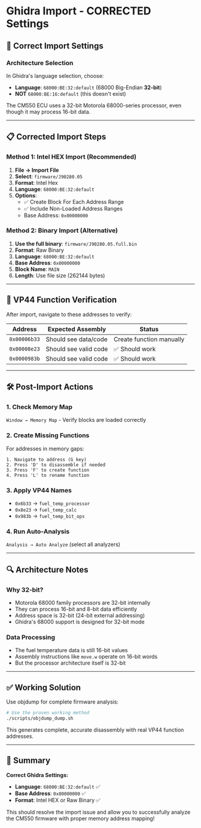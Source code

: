 # Ghidra Import - CORRECTED Settings

## 🔧 **Correct Import Settings**

### **Architecture Selection**
In Ghidra's language selection, choose:
- **Language**: `68000:BE:32:default` (68000 Big-Endian **32-bit**)
- **NOT** `68000:BE:16:default` (this doesn't exist)

The CM550 ECU uses a 32-bit Motorola 68000-series processor, even though it may process 16-bit data.

---

## 📋 **Corrected Import Steps**

### **Method 1: Intel HEX Import (Recommended)**

1. **File → Import File**
2. **Select**: `firmware/J90280.05`
3. **Format**: Intel Hex
4. **Language**: `68000:BE:32:default`
5. **Options**:
   - ✅ Create Block For Each Address Range
   - ✅ Include Non-Loaded Address Ranges
   - Base Address: `0x00000000`

### **Method 2: Binary Import (Alternative)**

1. **Use the full binary**: `firmware/J90280.05.full.bin`
2. **Format**: Raw Binary
3. **Language**: `68000:BE:32:default`
4. **Base Address**: `0x00000000`
5. **Block Name**: `MAIN`
6. **Length**: Use file size (262144 bytes)

---

## 🎯 **VP44 Function Verification**

After import, navigate to these addresses to verify:

| Address | Expected Assembly | Status |
|---------|-------------------|---------|
| `0x00006b33` | Should see data/code | Create function manually |
| `0x00008e23` | Should see valid code | ✅ Should work |
| `0x0000983b` | Should see valid code | ✅ Should work |

---

## 🛠 **Post-Import Actions**

### **1. Check Memory Map**
`Window → Memory Map` - Verify blocks are loaded correctly

### **2. Create Missing Functions**
For addresses in memory gaps:
```
1. Navigate to address (G key)
2. Press 'D' to disassemble if needed
3. Press 'F' to create function
4. Press 'L' to rename function
```

### **3. Apply VP44 Names**
- `0x6b33` → `fuel_temp_processor`
- `0x8e23` → `fuel_temp_calc`
- `0x983b` → `fuel_temp_bit_ops`

### **4. Run Auto-Analysis**
`Analysis → Auto Analyze` (select all analyzers)

---

## 🔍 **Architecture Notes**

### **Why 32-bit?**
- Motorola 68000 family processors are 32-bit internally
- They can process 16-bit and 8-bit data efficiently
- Address space is 32-bit (24-bit external addressing)
- Ghidra's 68000 support is designed for 32-bit mode

### **Data Processing**
- The fuel temperature data is still 16-bit values
- Assembly instructions like `move.w` operate on 16-bit words
- But the processor architecture itself is 32-bit

---

## ✅ **Working Solution**

Use objdump for complete firmware analysis:

```bash
# Use the proven working method
./scripts/objdump_dump.sh
```

This generates complete, accurate disassembly with real VP44 function addresses.

---

## 🎯 **Summary**

**Correct Ghidra Settings:**
- **Language**: `68000:BE:32:default` ✅
- **Base Address**: `0x00000000` ✅
- **Format**: Intel HEX or Raw Binary ✅

This should resolve the import issue and allow you to successfully analyze the CM550 firmware with proper memory address mapping!